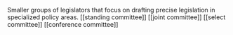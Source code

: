 Smaller groups of legislators that focus on drafting precise legislation in specialized policy areas.
[[standing committee]]
[[joint committee]]
[[select committee]]
[[conference committee]]
